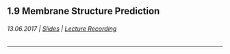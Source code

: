 ## 1.9 Membrane Structure Prediction

###### 13.06.2017 \| [Slides](https://www.rostlab.org/sites/default/files/fileadmin/teaching/SoSe17/PP1CS/cb1e_20170613_tmh1.pdf) \| [Lecture Recording](https://www.youtube.com/watch?v=ZIQjVzvBN3E&list=PLg46T0OlBIJ9abbsmUL-ux24DCpoUlC1J&index=8)

---



